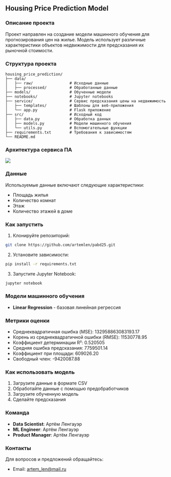 ## Housing Price Prediction Model

### Описание проекта
Проект направлен на создание модели машинного обучения для прогнозирования цен на жилье. Модель использует различные характеристики объектов недвижимости для предсказания их рыночной стоимости.

### Структура проекта
```
housing_price_prediction/
├── data/
│   ├── raw/                # Исходные данные
│   ├── processed/          # Обработанные данные
├── models/                 # Обученные модели
├── notebooks/              # Jupyter notebooks
├── service/                # Сервис предсказания цены на недвижимость
│   ├── templates/          # Шаблоны для веб-приложения
│   └── app.py              # Flask приложение
├── src/                    # Исходный код
│   ├── data.py             # Обработка данных
│   ├── models.py           # Модели машинного обучения
│   └── utils.py            # Вспомогательные функции
├── requirements.txt        # Требования к зависимостям
└── README.md
```

### Архитектура сервиса ПА
![](img/arch.png)

### Данные
Используемые данные включают следующие характеристики:
* Площадь жилья
* Количество комнат
* Этаж
* Количество этажей в доме


### Как запустить
1. Клонируйте репозиторий:
```bash
git clone https://github.com/artemlen/pabd25.git
```

2. Установите зависимости:
```bash
pip install -r requirements.txt
```

3. Запустите Jupyter Notebook:
```bash
jupyter notebook
```

### Модели машинного обучения
* **Linear Regression** - базовая линейная регрессия

### Метрики оценки
* Среднеквадратичная ошибка (MSE): 132958863083193.17
* Корень из среднеквадратичной ошибки (RMSE): 11530778.95
* Коэффициент детерминации R²: 0.520505
* Средняя ошибка предсказания: 7759501.14 
* Коэффициент при площади: 609026.20
* Свободный член: -9420087.88


### Как использовать модель
1. Загрузите данные в формате CSV
2. Обработайте данные с помощью предобработчиков
3. Загрузите обученную модель
4. Сделайте предсказания

### Команда
* **Data Scientist**: Артём Ленгауэр
* **ML Engineer**: Артём Ленгауэр
* **Product Manager**: Артём Ленгауэр

### Контакты
Для вопросов и предложений обращайтесь:
* Email: artem_len@mail.ru
